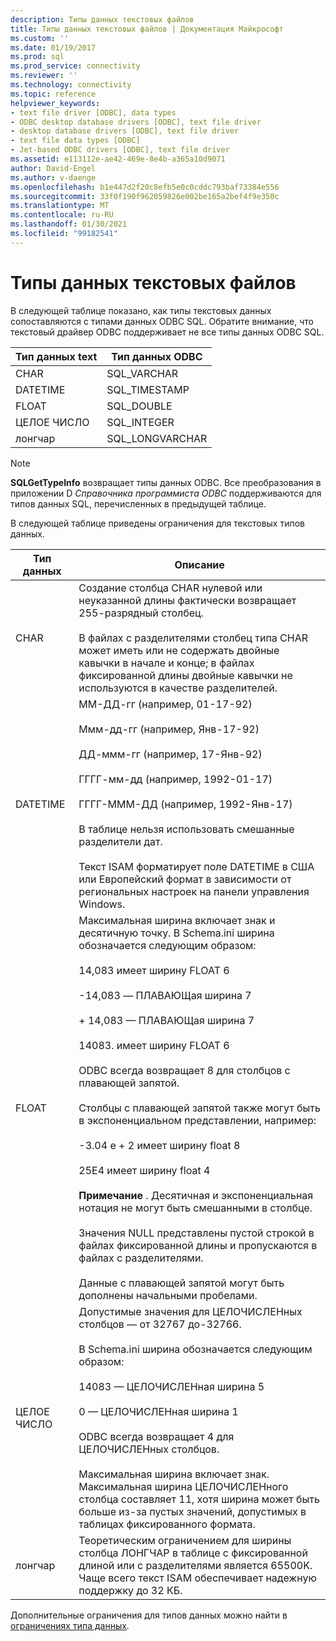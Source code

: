 ```yaml
---
description: Типы данных текстовых файлов
title: Типы данных текстовых файлов | Документация Майкрософт
ms.custom: ''
ms.date: 01/19/2017
ms.prod: sql
ms.prod_service: connectivity
ms.reviewer: ''
ms.technology: connectivity
ms.topic: reference
helpviewer_keywords:
- text file driver [ODBC], data types
- ODBC desktop database drivers [ODBC], text file driver
- desktop database drivers [ODBC], text file driver
- text file data types [ODBC]
- Jet-based ODBC drivers [ODBC], text file driver
ms.assetid: e113112e-ae42-469e-8e4b-a365a10d9071
author: David-Engel
ms.author: v-daenge
ms.openlocfilehash: b1e447d2f20c8efb5e0c0cddc793baf73384e556
ms.sourcegitcommit: 33f0f190f962059826e002be165a2bef4f9e350c
ms.translationtype: MT
ms.contentlocale: ru-RU
ms.lasthandoff: 01/30/2021
ms.locfileid: "99182541"
---
```

# <a name="text-file-data-types"></a>Типы данных текстовых файлов
В следующей таблице показано, как типы текстовых данных сопоставляются с типами данных ODBC SQL. Обратите внимание, что текстовый драйвер ODBC поддерживает не все типы данных ODBC SQL.  
  
|Тип данных text|Тип данных ODBC|  
|--------------------|--------------------|  
|CHAR|SQL_VARCHAR|  
|DATETIME|SQL_TIMESTAMP|  
|FLOAT|SQL_DOUBLE|  
|ЦЕЛОЕ ЧИСЛО|SQL_INTEGER|  
|лонгчар|SQL_LONGVARCHAR|  
  
> [!NOTE]  
>  **SQLGetTypeInfo** возвращает типы данных ODBC. Все преобразования в приложении D *Справочника программиста ODBC* поддерживаются для типов данных SQL, перечисленных в предыдущей таблице.  
  
 В следующей таблице приведены ограничения для текстовых типов данных.  
  
|Тип данных|Описание|  
|---------------|-----------------|  
|CHAR|Создание столбца CHAR нулевой или неуказанной длины фактически возвращает 255-разрядный столбец.<br /><br /> В файлах с разделителями столбец типа CHAR может иметь или не содержать двойные кавычки в начале и конце; в файлах фиксированной длины двойные кавычки не используются в качестве разделителей.|  
|DATETIME|MM-ДД-гг (например, 01-17-92)<br /><br /> Ммм-дд-гг (например, Янв-17-92)<br /><br /> ДД-ммм-гг (например, 17-Янв-92)<br /><br /> ГГГГ-мм-дд (например, 1992-01-17)<br /><br /> ГГГГ-МММ-ДД (например, 1992-Янв-17)<br /><br /> В таблице нельзя использовать смешанные разделители дат.<br /><br /> Текст ISAM форматирует поле DATETIME в США или Европейский формат в зависимости от региональных настроек на панели управления Windows.|  
|FLOAT|Максимальная ширина включает знак и десятичную точку. В Schema.ini ширина обозначается следующим образом:<br /><br /> 14,083 имеет ширину FLOAT 6<br /><br /> -14,083 — ПЛАВАЮЩая ширина 7<br /><br /> + 14,083 — ПЛАВАЮЩая ширина 7<br /><br /> 14083. имеет ширину FLOAT 6<br /><br /> ODBC всегда возвращает 8 для столбцов с плавающей запятой.<br /><br /> Столбцы с плавающей запятой также могут быть в экспоненциальном представлении, например:<br /><br /> -3.04 e + 2 имеет ширину float 8<br /><br /> 25E4 имеет ширину float 4<br /><br /> **Примечание** . Десятичная и экспоненциальная нотация не могут быть смешанными в столбце.<br /><br /> Значения NULL представлены пустой строкой в файлах фиксированной длины и пропускаются в файлах с разделителями.<br /><br /> Данные с плавающей запятой могут быть дополнены начальными пробелами.|  
|ЦЕЛОЕ ЧИСЛО|Допустимые значения для ЦЕЛОЧИСЛЕНных столбцов — от 32767 до-32766.<br /><br /> В Schema.ini ширина обозначается следующим образом:<br /><br /> 14083 — ЦЕЛОЧИСЛЕНная ширина 5<br /><br /> 0 — ЦЕЛОЧИСЛЕНная ширина 1<br /><br /> ODBC всегда возвращает 4 для ЦЕЛОЧИСЛЕНных столбцов.<br /><br /> Максимальная ширина включает знак. Максимальная ширина ЦЕЛОЧИСЛЕНного столбца составляет 11, хотя ширина может быть больше из-за пустых значений, допустимых в таблицах фиксированного формата.|  
|лонгчар|Теоретическим ограничением для ширины столбца ЛОНГЧАР в таблице с фиксированной длиной или с разделителями является 65500K. Чаще всего текст ISAM обеспечивает надежную поддержку до 32 КБ.|  
  
 Дополнительные ограничения для типов данных можно найти в [ограничениях типа данных](../../odbc/microsoft/data-type-limitations.md).
